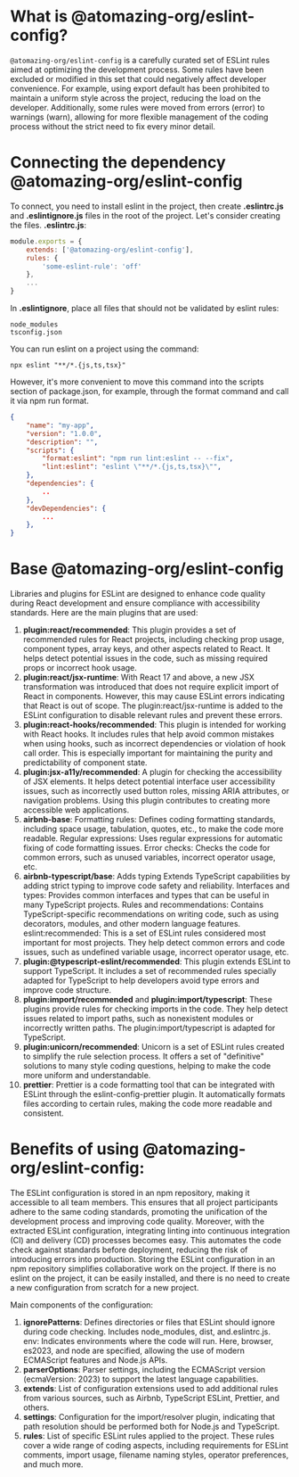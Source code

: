 # What is @atomazing-org/eslint-config?

`@atomazing-org/eslint-config` is a carefully curated set of ESLint rules aimed at optimizing the development process. Some rules have been excluded or modified in this set that could negatively affect developer convenience. For example, using export default has been prohibited to maintain a uniform style across the project, reducing the load on the developer. Additionally, some rules were moved from errors (error) to warnings (warn), allowing for more flexible management of the coding process without the strict need to fix every minor detail.

# Connecting the dependency @atomazing-org/eslint-config

To connect, you need to install eslint in the project, then create **.eslintrc.js** and **.eslintignore.js** files in the root of the project. Let's consider creating the files. **.eslintrc.js**:

```js
module.exports = {
    extends: ['@atomazing-org/eslint-config'],
    rules: {
        'some-eslint-rule': 'off'
    },
    ...
}
```

In **.eslintignore**, place all files that should not be validated by eslint rules:

    node_modules
    tsconfig.json

You can run eslint on a project using the command:

`npx eslint "**/*.{js,ts,tsx}"`

However, it's more convenient to move this command into the scripts section of package.json, for example, through the format command and call it via npm run format.

```json
{
    "name": "my-app",
    "version": "1.0.0",
    "description": "",
    "scripts": {
        "format:eslint": "npm run lint:eslint -- --fix",
        "lint:eslint": "eslint \"**/*.{js,ts,tsx}\"",
    },
    "dependencies": {
        ..
    },
    "devDependencies": {
        ...
    },
}
```

# Base @atomazing-org/eslint-config

Libraries and plugins for ESLint are designed to enhance code quality during React development and ensure compliance with accessibility standards. Here are the main plugins that are used:

1. **plugin:react/recommended**: This plugin provides a set of recommended rules for React projects, including checking prop usage, component types, array keys, and other aspects related to React. It helps detect potential issues in the code, such as missing required props or incorrect hook usage.
2. **plugin:react/jsx-runtime**: With React 17 and above, a new JSX transformation was introduced that does not require explicit import of React in components. However, this may cause ESLint errors indicating that React is out of scope. The plugin:react/jsx-runtime is added to the ESLint configuration to disable relevant rules and prevent these errors.
3. **plugin:react-hooks/recommended**: This plugin is intended for working with React hooks. It includes rules that help avoid common mistakes when using hooks, such as incorrect dependencies or violation of hook call order. This is especially important for maintaining the purity and predictability of component state.
4. **plugin:jsx-a11y/recommended**: A plugin for checking the accessibility of JSX elements. It helps detect potential interface user accessibility issues, such as incorrectly used button roles, missing ARIA attributes, or navigation problems. Using this plugin contributes to creating more accessible web applications.
5. **airbnb-base**: Formatting rules: Defines coding formatting standards, including space usage, tabulation, quotes, etc., to make the code more readable. Regular expressions: Uses regular expressions for automatic fixing of code formatting issues. Error checks: Checks the code for common errors, such as unused variables, incorrect operator usage, etc.
6. **airbnb-typescript/base**: Adds typing Extends TypeScript capabilities by adding strict typing to improve code safety and reliability. Interfaces and types: Provides common interfaces and types that can be useful in many TypeScript projects. Rules and recommendations: Contains TypeScript-specific recommendations on writing code, such as using decorators, modules, and other modern language features. eslint:recommended: This is a set of ESLint rules considered most important for most projects. They help detect common errors and code issues, such as undefined variable usage, incorrect operator usage, etc.
7. **plugin:@typescript-eslint/recommended**: This plugin extends ESLint to support TypeScript. It includes a set of recommended rules specially adapted for TypeScript to help developers avoid type errors and improve code structure.
8. **plugin:import/recommended** and **plugin:import/typescript**: These plugins provide rules for checking imports in the code. They help detect issues related to import paths, such as nonexistent modules or incorrectly written paths. The plugin:import/typescript is adapted for TypeScript.
9. **plugin:unicorn/recommended**: Unicorn is a set of ESLint rules created to simplify the rule selection process. It offers a set of "definitive" solutions to many style coding questions, helping to make the code more uniform and understandable.
10. **prettier**: Prettier is a code formatting tool that can be integrated with ESLint through the eslint-config-prettier plugin. It automatically formats files according to certain rules, making the code more readable and consistent.

# Benefits of using @atomazing-org/eslint-config:

The ESLint configuration is stored in an npm repository, making it accessible to all team members. This ensures that all project participants adhere to the same coding standards, promoting the unification of the development process and improving code quality. Moreover, with the extracted ESLint configuration, integrating linting into continuous integration (CI) and delivery (CD) processes becomes easy. This automates the code check against standards before deployment, reducing the risk of introducing errors into production. Storing the ESLint configuration in an npm repository simplifies collaborative work on the project. If there is no eslint on the project, it can be easily installed, and there is no need to create a new configuration from scratch for a new project.

Main components of the configuration:

1. **ignorePatterns**: Defines directories or files that ESLint should ignore during code checking. Includes node_modules, dist, and.eslintrc.js.  
   env: Indicates environments where the code will run. Here, browser, es2023, and node are specified, allowing the use of modern ECMAScript features and Node.js APIs.
2. **parserOptions**: Parser settings, including the ECMAScript version (ecmaVersion: 2023) to support the latest language capabilities.
3. **extends**: List of configuration extensions used to add additional rules from various sources, such as Airbnb, TypeScript ESLint, Prettier, and others.
4. **settings**: Configuration for the import/resolver plugin, indicating that path resolution should be performed both for Node.js and TypeScript.
5. **rules**: List of specific ESLint rules applied to the project. These rules cover a wide range of coding aspects, including requirements for ESLint comments, import usage, filename naming styles, operator preferences, and much more.
